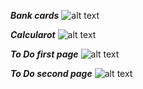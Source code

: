 ***Bank cards***
![alt text](screenshots/bank_card.jpg)

***Calcularot***
![alt text](screenshots/calculator.jpg)

***To Do first page***
![alt text](screenshots/todo1_page.jpg)

***To Do second page***
![alt text](screenshots/todo2_page.jpg)

